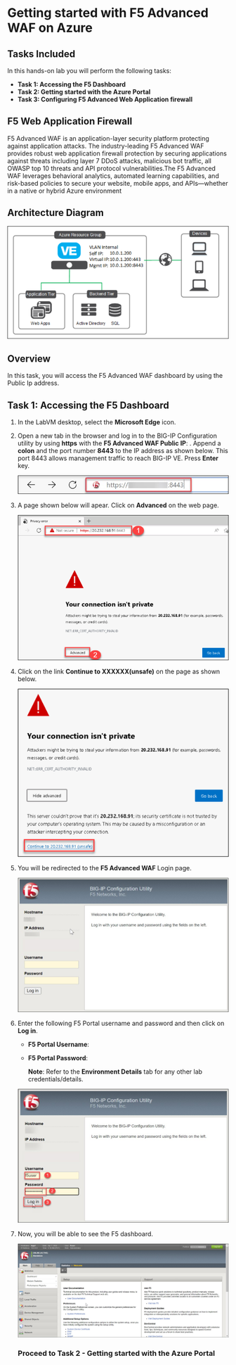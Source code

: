 # Getting started with F5 Advanced WAF on Azure

## Tasks Included

In this hands-on lab you will perform the following tasks:

- **Task 1: Accessing the F5 Dashboard**
- **Task 2: Getting started with the Azure Portal**
- **Task 3: Configuring F5 Advanced Web Application firewall**

## F5 Web Application Firewall
F5 Advanced WAF is an application-layer security platform protecting against application attacks. The industry-leading F5 Advanced WAF provides robust web application firewall protection by securing applications against threats including layer 7 DDoS attacks, malicious bot traffic, all OWASP top 10 threats and API protocol vulnerabilities.The F5 Advanced WAF leverages behavioral analytics, automated learning capabilities, and risk-based policies to secure your website, mobile apps, and APIs—whether in a native or hybrid Azure environment

## Architecture Diagram
   ![](../images/f5-archdiag.png)
    
## Overview 

In this task, you will access the F5 Advanced WAF dashboard by using the Public Ip address.

## Task 1: Accessing the F5 Dashboard

1. In the LabVM desktop, select the **Microsoft Edge** icon.
  
1. Open a new tab in the browser and log in to the BIG-IP Configuration utility by using **https** with the **F5 Advanced WAF Public IP**: <inject key="F5IP"></inject>. Append a **colon** and the port number **8443** to the IP address as shown below. This port 8443 allows management traffic to reach BIG-IP VE. Press **Enter** key.

    ![](../images/f5-01.jpg)
    
1. A page shown below will apear. Click on **Advanced** on the web page.

    ![](../images/f5-adv.png)
     
1. Click on the link **Continue to XXXXXX(unsafe)** on the page as shown below. 

    ![](../images/f5-cont.png)
    
1. You will be redirected to the **F5 Advanced WAF** Login page.

    ![](../images/f5-02.jpg)
    
1. Enter the following F5 Portal username and password and then click on **Log in**.  

   * **F5 Portal Username**:  <inject key="F5 Portal Username"></inject> 
   * **F5 Portal Password**:  <inject key="F5 Portal Password"></inject>

        **Note**: Refer to the **Environment Details** tab for any other lab credentials/details.
        
    ![](../images/f5-03.jpg)
 
1. Now, you will be able to see the F5 dashboard. 
 
    ![](../images/f5-10.jpg)
 
   ### Proceed to Task 2 - Getting started with the Azure Portal

    
  

